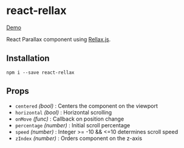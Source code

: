 # react-rellax
[Demo](https://nelonoel.github.io/react-rellax)

React Parallax component using [Rellax.js](https://github.com/dixonandmoe/rellax).

## Installation
```
npm i --save react-rellax
```

## Props
 - `centered` _(bool)_ : Centers the component on the viewport
 - `horizontal` _(bool)_ : Horizontal scrolling
 - `onMove` _(func)_ : Callback on position change
 - `percentage` _(number)_ : Initial scroll percentage
 - `speed` _(number)_ : Integer >= -10 && <=10 determines scroll speed
 - `zIndex` _(number)_ : Orders component on the z-axis
